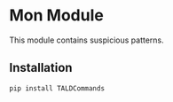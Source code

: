 # Mon Module

This module contains suspicious patterns.

## Installation

```bash
pip install TALDCommands
